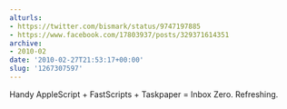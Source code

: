 ```yaml
---
alturls:
- https://twitter.com/bismark/status/9747197885
- https://www.facebook.com/17803937/posts/329371614351
archive:
- 2010-02
date: '2010-02-27T21:53:17+00:00'
slug: '1267307597'
---
```


Handy AppleScript + FastScripts + Taskpaper = Inbox Zero. Refreshing.

